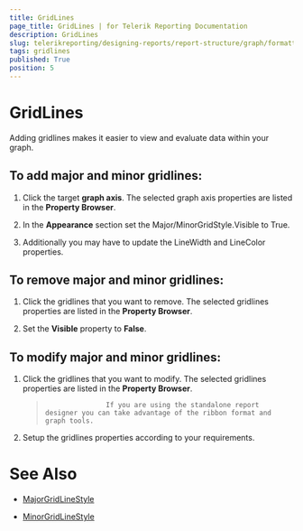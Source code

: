```yaml
---
title: GridLines
page_title: GridLines | for Telerik Reporting Documentation
description: GridLines
slug: telerikreporting/designing-reports/report-structure/graph/formatting-a-graph/gridlines
tags: gridlines
published: True
position: 5
---
```


# GridLines



Adding gridlines makes it easier to view and evaluate data within your graph.

## To add major and minor gridlines:

1. Click the target __graph axis__.    The selected graph axis properties are listed in the __Property Browser__.

1. In the __Appearance__ section set the Major/MinorGridStyle.Visible to True.                 

1. Additionally you may have to update the LineWidth and LineColor properties.                  

## To remove major and minor gridlines:

1. Click the gridlines that you want to remove.    The selected gridlines properties are listed in the __Property Browser__.

1. Set the __Visible__ property to __False__.                 

## To modify major and minor gridlines:

1. Click the gridlines that you want to modify.    The selected gridlines properties are listed in the __Property Browser__.

    >                    If you are using the standalone report designer you can take advantage of the ribbon format and graph tools.                

1. Setup the gridlines properties according to your requirements.                 


# See Also
 

* [MajorGridLineStyle](/reporting/api/Telerik.Reporting.GraphAxis#Telerik_Reporting_GraphAxis_MajorGridLineStyle)  

* [MinorGridLineStyle](/reporting/api/Telerik.Reporting.GraphAxis#Telerik_Reporting_GraphAxis_MinorGridLineStyle)

